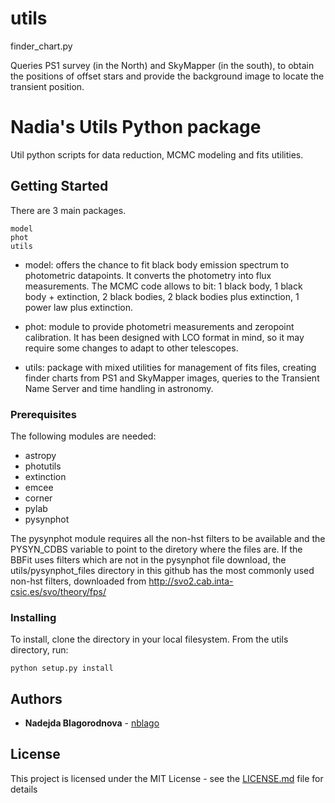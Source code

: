 utils
=====


finder_chart.py

Queries PS1 survey (in the North) and SkyMapper (in the south), to obtain the positions of offset stars and provide the background image to locate the transient position.


# Nadia's Utils Python package

Util python scripts for data reduction, MCMC modeling and fits utilities.

## Getting Started

There are 3 main packages.
```
model
phot
utils
```

* model: offers the chance to fit black body emission spectrum to photometric datapoints. It converts the photometry into flux measurements. The MCMC code allows to bit: 1 black body, 1 black body + extinction, 2 black bodies, 2 black bodies plus extinction, 1 power law plus extinction.

* phot: module to provide photometri measurements and zeropoint calibration. It has been designed with LCO format in mind, so it may require some changes to adapt to other telescopes.
* utils: package with mixed utilities for management of fits files, creating finder charts from PS1 and SkyMapper images, queries to the Transient Name Server and time handling in astronomy.

### Prerequisites

The following modules are needed:
* astropy
* photutils
* extinction
* emcee
* corner
* pylab
* pysynphot

The pysynphot module requires all the non-hst filters to be available and the PYSYN_CDBS variable to point to the diretory where the files are.
If the BBFit uses filters which are not in the pysynphot file download, the utils/pysynphot_files directory in this github has the most commonly used non-hst filters, downloaded from http://svo2.cab.inta-csic.es/svo/theory/fps/


### Installing

To install, clone the directory in your local filesystem.
From the utils directory, run:

```
python setup.py install

```

## Authors

* **Nadejda Blagorodnova** -  [nblago](https://github.com/nblago)


## License

This project is licensed under the MIT License - see the [LICENSE.md](LICENSE.md) file for details

